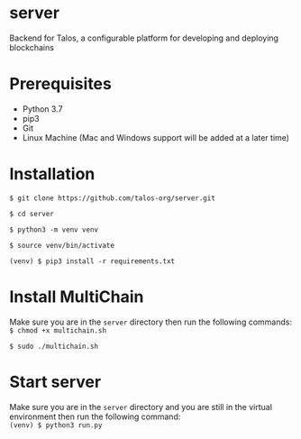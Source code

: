 # server

Backend for Talos, a configurable platform for developing and deploying blockchains

# Prerequisites
- Python 3.7
- pip3
- Git
- Linux Machine (Mac and Windows support will be added at a later time)

# Installation
`$ git clone https://github.com/talos-org/server.git`

`$ cd server`

`$ python3 -m venv venv`

`$ source venv/bin/activate`

`(venv) $ pip3 install -r requirements.txt`

# Install MultiChain

Make sure you are in the `server` directory then run the following commands:<br>
`$ chmod +x multichain.sh`

`$ sudo ./multichain.sh`





# Start server
Make sure you are in the `server` directory and you are still in the virtual environment then run the following command:<br>
`(venv) $ python3 run.py`
